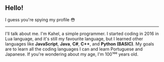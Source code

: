 ## Hello!
I guess you're spying my profile 😳

--------------------------------------

I'll talk about me. I'm Kahel, a simple programmer.
I started coding in 2016 in Lua language, and it's still my favourite language, but I learned other languages like **JavaScript**, **Java**, **C#**, **C++**, and **Python (BASIC)**. My goals are to learn all the coding languages I can and learn Portuguese and Japanese. If you're wondering about my age, I'm 100¹⁰⁰ years old.
